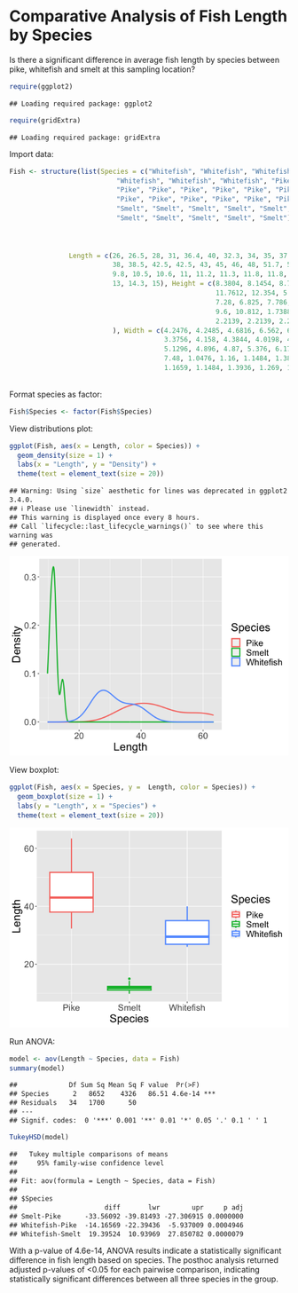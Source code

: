 Comparative Analysis of Fish Length by Species
================

Is there a significant difference in average fish length by species
between pike, whitefish and smelt at this sampling location?

``` r
require(ggplot2)
```

    ## Loading required package: ggplot2

``` r
require(gridExtra)
```

    ## Loading required package: gridExtra

Import data:

``` r
Fish <- structure(list(Species = c("Whitefish", "Whitefish", "Whitefish", 
                           "Whitefish", "Whitefish", "Whitefish", "Pike", "Pike", "Pike", 
                           "Pike", "Pike", "Pike", "Pike", "Pike", "Pike", "Pike", "Pike", 
                           "Pike", "Pike", "Pike", "Pike", "Pike", "Pike", "Smelt", "Smelt", 
                           "Smelt", "Smelt", "Smelt", "Smelt", "Smelt", "Smelt", "Smelt", 
                           "Smelt", "Smelt", "Smelt", "Smelt", "Smelt"), Weight = c(270, 
                                                                                    270, 306, 540, 800, 1000, 200, 300, 300, 300, 430, 345, 456, 
                                                                                    510, 540, 500, 567, 770, 950, 1250, 1600, 1550, 1650, 6.7, 7.5, 
                                                                                    7, 9.7, 9.8, 8.7, 10, 9.9, 9.8, 12.2, 13.4, 12.2, 19.7, 19.9), 
               Length = c(26, 26.5, 28, 31, 36.4, 40, 32.3, 34, 35, 37.3, 
                          38, 38.5, 42.5, 42.5, 43, 45, 46, 48, 51.7, 56, 60, 60, 63.4, 
                          9.8, 10.5, 10.6, 11, 11.2, 11.3, 11.8, 11.8, 12, 12.2, 12.4, 
                          13, 14.3, 15), Height = c(8.3804, 8.1454, 8.778, 10.744, 
                                                    11.7612, 12.354, 5.568, 5.7078, 5.9364, 6.2884, 7.29, 6.396, 
                                                    7.28, 6.825, 7.786, 6.96, 7.792, 7.68, 8.9262, 10.6863, 9.6, 
                                                    9.6, 10.812, 1.7388, 1.972, 1.7284, 2.196, 2.0832, 1.9782, 
                                                    2.2139, 2.2139, 2.2044, 2.0904, 2.43, 2.277, 2.8728, 2.9322
                          ), Width = c(4.2476, 4.2485, 4.6816, 6.562, 6.5736, 6.525, 
                                       3.3756, 4.158, 4.3844, 4.0198, 4.5765, 3.977, 4.3225, 4.459, 
                                       5.1296, 4.896, 4.87, 5.376, 6.1712, 6.9849, 6.144, 6.144, 
                                       7.48, 1.0476, 1.16, 1.1484, 1.38, 1.2772, 1.2852, 1.2838, 
                                       1.1659, 1.1484, 1.3936, 1.269, 1.2558, 2.0672, 1.8792)), class = "data.frame", row.names = c(NA, 
                                                                                                                                    -37L))
```

Format species as factor:

``` r
Fish$Species <- factor(Fish$Species)
```

View distributions plot:

``` r
ggplot(Fish, aes(x = Length, color = Species)) +
  geom_density(size = 1) +
  labs(x = "Length", y = "Density") +
  theme(text = element_text(size = 20))
```

    ## Warning: Using `size` aesthetic for lines was deprecated in ggplot2 3.4.0.
    ## ℹ Please use `linewidth` instead.
    ## This warning is displayed once every 8 hours.
    ## Call `lifecycle::last_lifecycle_warnings()` to see where this warning was
    ## generated.

![](https://github.com/pattybrown/MS-Environmental-Science-Projects/blob/main/Figures/unnamed-chunk-3-1.png)<!-- -->

View boxplot:

``` r
ggplot(Fish, aes(x = Species, y =  Length, color = Species)) +
  geom_boxplot(size = 1) +
  labs(y = "Length", x = "Species") +
  theme(text = element_text(size = 20))
```

![](https://github.com/pattybrown/MS-Environmental-Science-Projects/blob/main/Figures/unnamed-chunk-5-1.png)<!-- -->

Run ANOVA:

``` r
model <- aov(Length ~ Species, data = Fish)
summary(model)
```

    ##             Df Sum Sq Mean Sq F value  Pr(>F)    
    ## Species      2   8652    4326   86.51 4.6e-14 ***
    ## Residuals   34   1700      50                    
    ## ---
    ## Signif. codes:  0 '***' 0.001 '**' 0.01 '*' 0.05 '.' 0.1 ' ' 1

``` r
TukeyHSD(model)
```

    ##   Tukey multiple comparisons of means
    ##     95% family-wise confidence level
    ## 
    ## Fit: aov(formula = Length ~ Species, data = Fish)
    ## 
    ## $Species
    ##                      diff       lwr        upr     p adj
    ## Smelt-Pike      -33.56092 -39.81493 -27.306915 0.0000000
    ## Whitefish-Pike  -14.16569 -22.39436  -5.937009 0.0004946
    ## Whitefish-Smelt  19.39524  10.93969  27.850782 0.0000079

With a p-value of 4.6e-14, ANOVA results indicate a statistically
significant difference in fish length based on species. The posthoc
analysis returned adjusted p-values of \<0.05 for each pairwise
comparison, indicating statistically significant differences between all
three species in the group.
